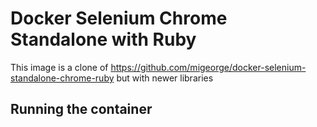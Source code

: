 # Docker Selenium Chrome Standalone with Ruby

This image is a clone of https://github.com/migeorge/docker-selenium-standalone-chrome-ruby but with newer libraries

## Running the container

